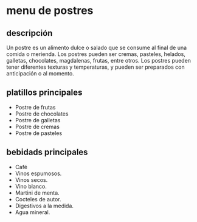 # menu de postres

## descripción

Un postre es un alimento dulce o salado que se consume al final de una comida o merienda. Los postres pueden ser cremas, pasteles, helados, galletas, chocolates, magdalenas, frutas, entre otros. 
Los postres pueden tener diferentes texturas y temperaturas, y pueden ser preparados con anticipación o al momento. 

## platillos principales

- Postre de frutas
- Postre de chocolates
- Postre de galletas
- Postre de cremas
- Postre de pasteles
    
## bebidads principales

- Café
- Vinos espumosos.
- Vinos secos.
- Vino blanco.
- Martini de menta.
- Cocteles de autor.
- Digestivos a la medida.
- Agua mineral.